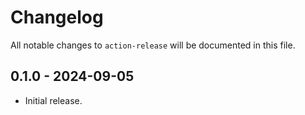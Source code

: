 # Changelog

All notable changes to `action-release` will be documented in this file.

## 0.1.0 - 2024-09-05

- Initial release.
